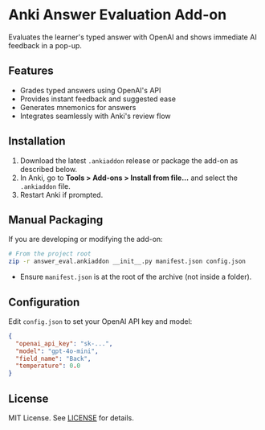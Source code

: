 # Anki Answer Evaluation Add-on

Evaluates the learner's typed answer with OpenAI and shows immediate AI feedback in a pop-up.

## Features
- Grades typed answers using OpenAI's API
- Provides instant feedback and suggested ease
- Generates mnemonics for answers
- Integrates seamlessly with Anki's review flow

## Installation
1. Download the latest `.ankiaddon` release or package the add-on as described below.
2. In Anki, go to **Tools > Add-ons > Install from file...** and select the `.ankiaddon` file.
3. Restart Anki if prompted.

## Manual Packaging
If you are developing or modifying the add-on:
```bash
# From the project root
zip -r answer_eval.ankiaddon __init__.py manifest.json config.json
```
- Ensure `manifest.json` is at the root of the archive (not inside a folder).

## Configuration
Edit `config.json` to set your OpenAI API key and model:
```json
{
  "openai_api_key": "sk-...",
  "model": "gpt-4o-mini",
  "field_name": "Back",
  "temperature": 0.0
}
```

## License
MIT License. See [LICENSE](LICENSE) for details. 